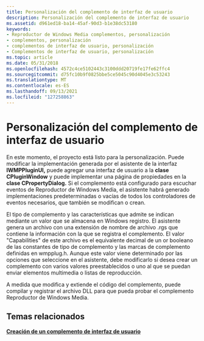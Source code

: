 ```yaml
---
title: Personalización del complemento de interfaz de usuario
description: Personalización del complemento de interfaz de usuario
ms.assetid: d961ed18-ba14-45af-90d3-b1e38dc53180
keywords:
- Reproductor de Windows Media complementos, personalización
- complementos, personalización
- complementos de interfaz de usuario, personalización
- Complementos de interfaz de usuario, personalización
ms.topic: article
ms.date: 05/31/2018
ms.openlocfilehash: 4572c4ce5102443c3100ddd20719fe17fe62ffc4
ms.sourcegitcommit: d75fc10b9f0825bbe5ce5045c90d4045e3c53243
ms.translationtype: MT
ms.contentlocale: es-ES
ms.lasthandoff: 09/13/2021
ms.locfileid: "127258863"
---
```

# <a name="customizing-the-ui-plug-in"></a>Personalización del complemento de interfaz de usuario

En este momento, el proyecto está listo para la personalización. Puede modificar la implementación generada por el asistente de la interfaz **IWMPPluginUI,** puede agregar una interfaz de usuario a la **clase CPluginWindow** y puede implementar una página de propiedades en la **clase CPropertyDialog.** Si el complemento está configurado para escuchar eventos de Reproductor de Windows Media, el asistente habrá generado implementaciones predeterminadas o vacías de todos los controladores de eventos necesarios, que también se modifican o crean.

El tipo de complemento y las características que admite se indican mediante un valor que se almacena en Windows registro. El asistente genera un archivo con una extensión de nombre de archivo .rgs que contiene la información con la que se registra el complemento. El valor "Capabilities" de este archivo es el equivalente decimal de un or booleano de las constantes de tipo de complemento y las marcas de complemento definidas en wmpplug.h. Aunque este valor viene determinado por las opciones que seleccione en el asistente, debe modificarlo si desea crear un complemento con varios valores preestablecidos o uno al que se puedan enviar elementos multimedia o listas de reproducción.

A medida que modifica y extiende el código del complemento, puede compilar y registrar el archivo DLL para que pueda probar el complemento Reproductor de Windows Media.

## <a name="related-topics"></a>Temas relacionados

<dl> <dt>

[**Creación de un complemento de interfaz de usuario**](building-a-ui-plug-in.md)
</dt> </dl>

 

 




